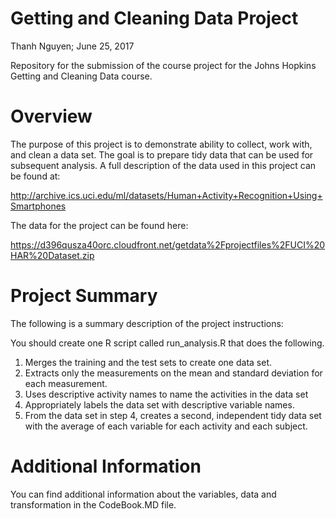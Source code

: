 # Getting and Cleaning Data Project

Thanh Nguyen; 
June 25, 2017

Repository for the submission of the course project for the Johns Hopkins Getting and Cleaning Data course.

# Overview

The purpose of this project is to demonstrate ability to collect, work with, and clean a data set. The goal is to prepare tidy data that can be used for subsequent analysis. A full description of the data used in this project can be found at: 

http://archive.ics.uci.edu/ml/datasets/Human+Activity+Recognition+Using+Smartphones

The data for the project can be found here:

https://d396qusza40orc.cloudfront.net/getdata%2Fprojectfiles%2FUCI%20HAR%20Dataset.zip

# Project Summary

The following is a summary description of the project instructions:

You should create one R script called run_analysis.R that does the following.

1. Merges the training and the test sets to create one data set.
2. Extracts only the measurements on the mean and standard deviation for each measurement.
3. Uses descriptive activity names to name the activities in the data set
4. Appropriately labels the data set with descriptive variable names.
5. From the data set in step 4, creates a second, independent tidy data set with the average of each variable for each activity and each subject.

# Additional Information

You can find additional information about the variables, data and transformation in the CodeBook.MD file.
